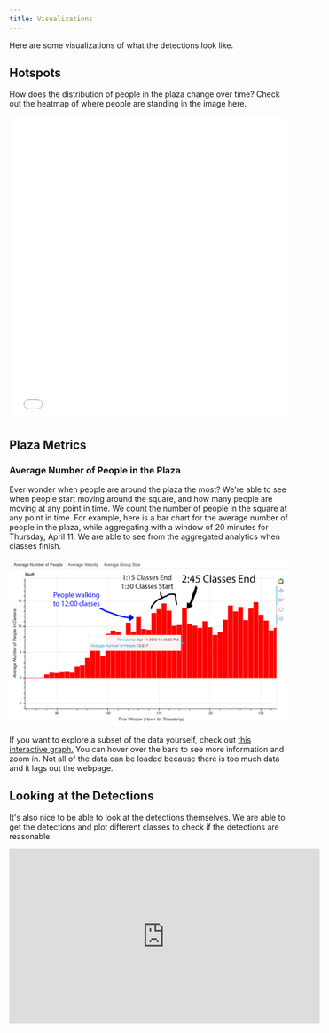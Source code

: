 ```yaml
---
title: Visualizations
---
```

Here are some visualizations of what the detections look like.

## Hotspots

How does the distribution of people in the plaza change over time?
Check out the heatmap of where people are standing in the image here.

<link rel="stylesheet" href="https://cdn.pydata.org/bokeh/release/bokeh-0.12.3.min.css" type="text/css" />
        
<script type="text/javascript" src="https://cdn.pydata.org/bokeh/release/bokeh-0.12.3.min.js"></script>

<iframe src="locations.html"
        sandbox="allow-same-origin allow-scripts"
        width="500"
        height="550"
        scrolling="no"
        seamless="seamless"
        frameborder="0" style="display: block; margin-left: auto; margin-right: auto; width: 500">
</iframe>

## Plaza Metrics

### Average Number of People in the Plaza

Ever wonder when people are around the plaza the most?
We're able to see when people start moving around the square, and how many
people are moving at any point in time.
We count the number of people in the square at any point in time.
For example, here is a bar chart for the average number of people in the plaza,
while aggregating with a window of 20 minutes for Thursday, April 11.
We are able to see from the aggregated analytics when classes finish.

![classtimesthursday](images/classtimesthursday.png)

If you want to explore a subset of the data yourself, check out 
[this interactive graph.](interactive.md)
You can hover over the bars to see more information and zoom in.
Not all of the data can be loaded because there is too much data and it lags
out the webpage.

## Looking at the Detections

It's also nice to be able to look at the detections themselves.
We are able to get the detections and plot different classes to check if the
detections are reasonable.

<iframe width="560" height="315" src="https://www.youtube.com/embed/eN9tTVJ9J2c" frameborder="0" allow="accelerometer; autoplay; encrypted-media; gyroscope; picture-in-picture" allowfullscreen class="youtube"></iframe>

